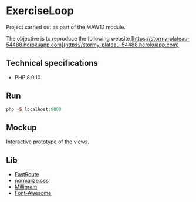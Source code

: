 # ExerciseLoop

Project carried out as part of the MAW1.1 module.

The objective is to reproduce the following website [https://stormy-plateau-54488.herokuapp.com](https://stormy-plateau-54488.herokuapp.com)

## Technical specifications

- PHP 8.0.10

## Run

```php
php -S localhost:8000
```

## Mockup
Interactive [prototype](https://www.figma.com/proto/6V3spUnNzcCOZJEgozH3uS/Untitled?page-id=0%3A1&node-id=1%3A38&viewport=271%2C48%2C0.69&scaling=contain&starting-point-node-id=1%3A38) of the views.

## Lib

- [FastRoute](https://github.com/nikic/FastRoute)
- [normalize.css](https://github.com/necolas/normalize.css)
- [Milligram](https://github.com/milligram/milligram)
- [Font-Awesome](https://github.com/FortAwesome/Font-Awesome)
